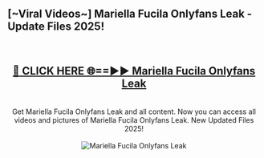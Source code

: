 <h2>[~Viral Videos~] Mariella Fucila Onlyfans Leak - Update Files 2025!</h2>
<br>
<div align="center">
<h2><a href="https://betterlinks.top/A2PfLJ" rel="nofollow">🔴 CLICK HERE 🌐==►► Mariella Fucila Onlyfans Leak</a></h2>
<br>
Get Mariella Fucila Onlyfans Leak and all content. Now you can access all videos and pictures of Mariella Fucila Onlyfans Leak. New Updated Files 2025!
<br>
<br>
<a href="https://betterlinks.top/A2PfLJ" rel="nofollow" data-target="animated-image.originalLink"><img src="https://i.ibb.co.com/WyWwxjT/player-gif2.gif" alt="Mariella Fucila Onlyfans Leak" style="max-width: 100%; display: inline-block;" data-target="animated-image.originalImage"></a>
</div>
<br>
